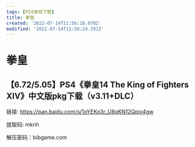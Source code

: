 ```yaml
---
tags: [PS4游戏下载]
title: 拳皇
created: '2022-07-14T11:56:18.078Z'
modified: '2022-07-14T11:58:24.291Z'
---
```


# 拳皇

## 【6.72/5.05】PS4《拳皇14 The King of Fighters XIV》中文版pkg下载（v3.11+DLC）

链接: https://pan.baidu.com/s/1oYEKq3r_U8qKN12Qpix4gw

提取码: mknh

解压密码：bibgame.com
